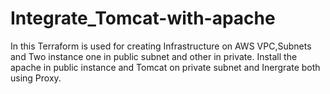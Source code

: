# Integrate_Tomcat-with-apache

In this Terraform is used for creating Infrastructure on AWS VPC,Subnets and Two instance one in public subnet and other in private.
Install the apache in public instance and Tomcat on private subnet and Inergrate both using Proxy.
